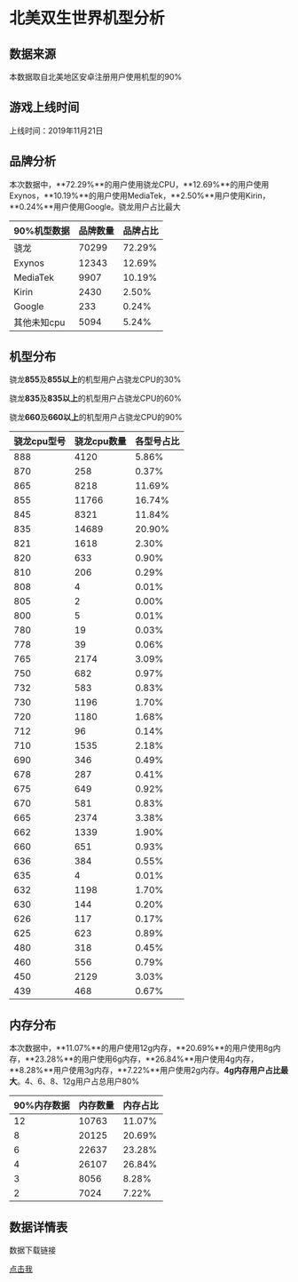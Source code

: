 # 北美双生世界机型分析

## 数据来源

本数据取自北美地区安卓注册用户使用机型的90%

## 游戏上线时间

上线时间：2019年11月21日

## 品牌分析

本次数据中，**72.29%**的用户使用骁龙CPU，**12.69%**的用户使用Exynos，**10.19%**的用户使用MediaTek，**2.50%**用户使用Kirin，**0.24%**用户使用Google。骁龙用户占比最大

| 90%机型数据 | 品牌数量 | 品牌占比 |
|-------------|----------|----------|
| 骁龙        | 70299    | 72.29%   |
| Exynos      | 12343    | 12.69%   |
| MediaTek    | 9907     | 10.19%   |
| Kirin       | 2430     | 2.50%    |
| Google      | 233      | 0.24%    |
| 其他未知cpu | 5094     | 5.24%    |

## 机型分布

骁龙**855**及**855以上**的机型用户占骁龙CPU的30%

骁龙**835**及**835以上**的机型用户占骁龙CPU的60%

骁龙**660**及**660以上**的机型用户占骁龙CPU的90%

| 骁龙cpu型号 | 骁龙cpu数量 | 各型号占比 |
|-------------|-------------|------------|
| 888         | 4120        | 5.86%      |
| 870         | 258         | 0.37%      |
| 865         | 8218        | 11.69%     |
| 855         | 11766       | 16.74%     |
| 845         | 8321        | 11.84%     |
| 835         | 14689       | 20.90%     |
| 821         | 1618        | 2.30%      |
| 820         | 633         | 0.90%      |
| 810         | 206         | 0.29%      |
| 808         | 4           | 0.01%      |
| 805         | 2           | 0.00%      |
| 800         | 5           | 0.01%      |
| 780         | 19          | 0.03%      |
| 778         | 39          | 0.06%      |
| 765         | 2174        | 3.09%      |
| 750         | 682         | 0.97%      |
| 732         | 583         | 0.83%      |
| 730         | 1196        | 1.70%      |
| 720         | 1180        | 1.68%      |
| 712         | 96          | 0.14%      |
| 710         | 1535        | 2.18%      |
| 690         | 346         | 0.49%      |
| 678         | 287         | 0.41%      |
| 675         | 649         | 0.92%      |
| 670         | 581         | 0.83%      |
| 665         | 2374        | 3.38%      |
| 662         | 1339        | 1.90%      |
| 660         | 651         | 0.93%      |
| 636         | 384         | 0.55%      |
| 635         | 4           | 0.01%      |
| 632         | 1198        | 1.70%      |
| 630         | 144         | 0.20%      |
| 626         | 117         | 0.17%      |
| 625         | 623         | 0.89%      |
| 480         | 318         | 0.45%      |
| 460         | 556         | 0.79%      |
| 450         | 2129        | 3.03%      |
| 439         | 468         | 0.67%      |

## 内存分布

本次数据中，**11.07%**的用户使用12g内存，**20.69%**的用户使用8g内存，**23.28%**的用户使用6g内存，**26.84%**用户使用4g内存，**8.28%**用户使用3g内存，**7.22%**用户使用2g内存。**4g内存用户占比最大**。4、6、8、12g用户占总用户80%

| 90%内存数据 | 内存数量 | 内存占比 |
|-------------|----------|----------|
| 12          | 10763    | 11.07%   |
| 8           | 20125    | 20.69%   |
| 6           | 22637    | 23.28%   |
| 4           | 26107    | 26.84%   |
| 3           | 8056     | 8.28%    |
| 2           | 7024     | 7.22%    |

## 数据详情表

数据下载链接

[点击我](https://qaq.com/static/G1/%E5%9C%B0%E5%8C%BA%E6%9C%BA%E5%9E%8B%E6%95%B0%E6%8D%AE/%E5%8C%97%E7%BE%8EAndroid%E5%8F%8C%E7%94%9F%E4%B8%96%E7%95%8C%E6%9C%BA%E5%9E%8B.xlsx?download=true)
